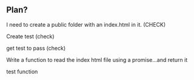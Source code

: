 ## Plan?

I need to create a public folder with an index.html in it. (CHECK)

Create test (check)

get test to pass (check)

Write a function to read the index html file using a promise...and return it

test function

